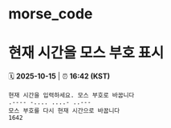 # morse_code
# 현재 시간을 모스 부호 표시
<!-- MORSE_TIME_START -->
🗓️ **2025-10-15** | ⏰ **16:42 (KST)**

```
현재 시간을 입력하세요. 모스 부호로 바꿉니다
.---- -.... ....- ..---
모스 부호를 다시 현재 시간으로 바꿉니다
1642
```
<!-- MORSE_TIME_END -->
